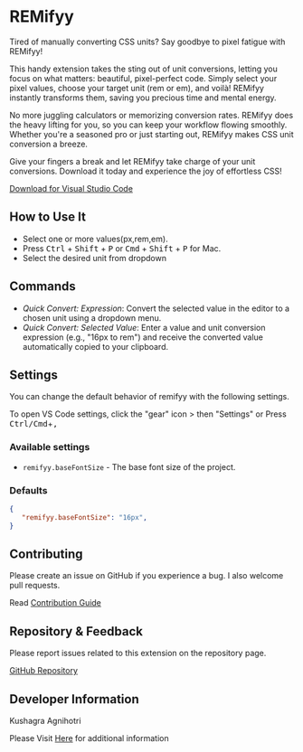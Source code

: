 # REMifyy

Tired of manually converting CSS units?  Say goodbye to pixel fatigue with REMifyy!

This handy extension takes the sting out of unit conversions, letting you focus on what matters: beautiful, pixel-perfect code. Simply select your pixel values, choose your target unit (rem or em), and voilà! REMifyy instantly transforms them, saving you precious time and mental energy.

No more juggling calculators or memorizing conversion rates. REMifyy does the heavy lifting for you, so you can keep your workflow flowing smoothly. Whether you're a seasoned pro or just starting out, REMifyy makes CSS unit conversion a breeze.

Give your fingers a break and let REMifyy take charge of your unit conversions. Download it today and experience the joy of effortless CSS!

[Download for Visual Studio Code](https://marketplace.visualstudio.com/items/kushagra-aa.remifyy)

## How to Use It

* Select one or more values(px,rem,em).
* Press <kbd>Ctrl</kbd> + <kbd>Shift</kbd> + <kbd>P</kbd> or <kbd>Cmd</kbd> + <kbd>Shift</kbd> + <kbd>P</kbd> for Mac.
* Select the desired unit from dropdown

## Commands

* *Quick Convert: Expression*: Convert the selected value in the editor to a chosen unit using a dropdown menu.
* *Quick Convert: Selected Value*: Enter a value and unit conversion expression (e.g., "16px to rem") and receive the converted value automatically copied to your clipboard.

## Settings

You can change the default behavior of remifyy with the following settings.

To open VS Code settings, click the "gear" icon > then "Settings"
or
Press <kbd>Ctrl/Cmd</kbd>+<kbd>,</kbd>

### Available settings

* `remifyy.baseFontSize` -  The base font size of the project.

### Defaults

 ```json
 {
    "remifyy.baseFontSize": "16px",
 }
 ```

## Contributing

Please create an issue on GitHub if you experience a bug.
I also welcome pull requests.

Read [Contribution Guide](./contribution.md)

## Repository & Feedback

Please report issues related to this extension on the repository page.

[GitHub Repository](https://github.com/kushagra-aa/remifyy)

## Developer Information

Kushagra Agnihotri

Please Visit [Here](https://kushagra-aa.vercel.app/) for additional information
